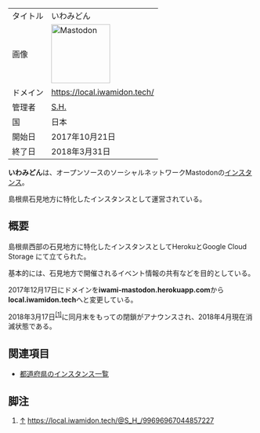 <div>

|          |                                                                                                                                                                                                                                                                                                        |
|----------|--------------------------------------------------------------------------------------------------------------------------------------------------------------------------------------------------------------------------------------------------------------------------------------------------------|
| タイトル | いわみどん                                                                                                                                                                                                                                                                                             |
| 画像     | [<img src="/images/thumb/0/00/Mastodon_logo.png/120px-Mastodon_logo.png" srcset="/images/thumb/0/00/Mastodon_logo.png/180px-Mastodon_logo.png 1.5x, /images/0/00/Mastodon_logo.png 2x" width="120" height="120" alt="Mastodon" />](/%E3%83%95%E3%82%A1%E3%82%A4%E3%83%AB:Mastodon_logo.png "Mastodon") |
| ドメイン | <a href="https://local.iwamidon.tech/" rel="nofollow">https://local.iwamidon.tech/</a>                                                                                                                                                                                                                 |
| 管理者   | [S.H.](/SH "SH")                                                                                                                                                                                                                                                                                       |
| 国       | 日本                                                                                                                                                                                                                                                                                                   |
| 開始日   | 2017年10月21日                                                                                                                                                                                                                                                                                         |
| 終了日   | 2018年3月31日                                                                                                                                                                                                                                                                                          |

**いわみどん**は、オープンソースのソーシャルネットワークMastodonの[インスタンス](/%E3%82%A4%E3%83%B3%E3%82%B9%E3%82%BF%E3%83%B3%E3%82%B9 "インスタンス")。

島根県石見地方に特化したインスタンスとして運営されている。

## 概要

島根県西部の石見地方に特化したインスタンスとしてHerokuとGoogle Cloud Storage にて立てられた。

基本的には、石見地方で開催されるイベント情報の共有などを目的としている。

2017年12月17日にドメインを**iwami-mastodon.herokuapp.com**から**local.iwamidon.tech**へと変更している。

2018年3月17日<sup>[\[1\]](#cite_note-1)</sup>に同月末をもっての閉鎖がアナウンスされ、2018年4月現在消滅状態である。

## 関連項目

-   [都道府県のインスタンス一覧](/%E9%83%BD%E9%81%93%E5%BA%9C%E7%9C%8C%E3%81%AE%E3%82%A4%E3%83%B3%E3%82%B9%E3%82%BF%E3%83%B3%E3%82%B9%E4%B8%80%E8%A6%A7 "都道府県のインスタンス一覧")

## 脚注

<div>

1.  [↑](#cite_ref-1) <a href="https://local.iwamidon.tech/@S_H_/99696967044857227" rel="nofollow">https://local.iwamidon.tech/@S_H_/99696967044857227</a>

</div>

  

</div>
